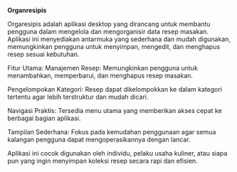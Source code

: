 **Organresipis**

Orgaresipis adalah aplikasi desktop yang dirancang untuk membantu pengguna dalam mengelola dan mengorganisir data resep masakan. Aplikasi ini menyediakan antarmuka yang sederhana dan mudah digunakan, memungkinkan pengguna untuk menyimpan, mengedit, dan menghapus resep sesuai kebutuhan.

Fitur Utama:
Manajemen Resep: Memungkinkan pengguna untuk menambahkan, memperbarui, dan menghapus resep masakan.

Pengelompokan Kategori: Resep dapat dikelompokkan ke dalam kategori tertentu agar lebih terstruktur dan mudah dicari.

Navigasi Praktis: Tersedia menu utama yang memberikan akses cepat ke berbagai bagian aplikasi.

Tampilan Sederhana: Fokus pada kemudahan penggunaan agar semua kalangan pengguna dapat mengoperasikannya dengan lancar.

Aplikasi ini cocok digunakan oleh individu, pelaku usaha kuliner, atau siapa pun yang ingin menyimpan koleksi resep secara rapi dan efisien.
